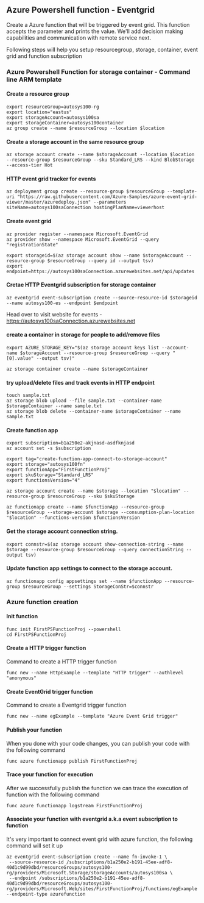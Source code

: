 ## Azure Powershell function - Eventgrid

Create a Azure function that will be triggered by event grid. This function accepts the parameter and prints the value.
We'll add decision making capabilities and communication with remote service next.

Following steps will help you setup resourcegroup, storage, container, event grid and function subscription

### Azure Powershell Function for storage container - Command line ARM template

#### Create a resource group

```
export resourceGroup=autosys100-rg
export location="eastus"
export storageAccount=autosys100sa
export storageContainer=autosys100container
az group create --name $resourceGroup --location $location
```

#### Create a storage account in the same resource group

```
az storage account create --name $storageAccount --location $location --resource-group $resourceGroup --sku Standard_LRS --kind BlobStorage --access-tier Hot
```

#### HTTP event grid tracker for events

```
az deployment group create --resource-group $resourceGroup --template-uri "https://raw.githubusercontent.com/Azure-Samples/azure-event-grid-viewer/master/azuredeploy.json" --parameters siteName=autosys100saConnection hostingPlanName=viewerhost
```

#### Create event grid

```
az provider register --namespace Microsoft.EventGrid
az provider show --namespace Microsoft.EventGrid --query "registrationState"

export storageid=$(az storage account show --name $storageAccount --resource-group $resourceGroup --query id --output tsv)
export endpoint=https://autosys100saConnection.azurewebsites.net/api/updates
```

#### Cretae HTTP Eventgrid subscription for storage container

```
az eventgrid event-subscription create --source-resource-id $storageid --name autosys100-es --endpoint $endpoint
```

Head over to visit website for events - https://autosys100saConnection.azurewebsites.net

#### create a container in storage for people to add/remove files

```
export AZURE_STORAGE_KEY="$(az storage account keys list --account-name $storageAccount --resource-group $resourceGroup --query "[0].value" --output tsv)"

az storage container create --name $storageContainer
```

#### try upload/delete files and track events in HTTP endpoint

```
touch sample.txt
az storage blob upload --file sample.txt --container-name $storageContainer --name sample.txt
az storage blob delete --container-name $storageContainer --name sample.txt
```

#### Create function app

```
export subscription=b1a250e2-akjnasd-asdfknjasd
az account set -s $subscription

export tag="create-function-app-connect-to-storage-account"
export storage="autosys100fn"
export functionApp="FirstFunctionProj"
export skuStorage="Standard_LRS"
export functionsVersion="4"

az storage account create --name $storage --location "$location" --resource-group $resourceGroup --sku $skuStorage

az functionapp create --name $functionApp --resource-group $resourceGroup --storage-account $storage --consumption-plan-location "$location" --functions-version $functionsVersion
```

#### Get the storage account connection string.

```
export connstr=$(az storage account show-connection-string --name $storage --resource-group $resourceGroup --query connectionString --output tsv)
```

#### Update function app settings to connect to the storage account.

```
az functionapp config appsettings set --name $functionApp --resource-group $resourceGroup --settings StorageConStr=$connstr
```

### Azure function creation

#### Init function

```
func init FirstPSFunctionProj --powershell
cd FirstPSFunctionProj
```

#### Create a HTTP trigger function

Command to create a HTTP trigger function

```
func new --name HttpExample --template "HTTP trigger" --authlevel "anonymous"
```

#### Create EventGrid trigger function

Command to create a Eventgrid trigger function

```
func new --name egExample --template "Azure Event Grid trigger"
```

#### Publish your function

When you done with your code changes, you can publish your code with the following command

```
func azure functionapp publish FirstFunctionProj
```

#### Trace your function for execution

After we successfully publish the function we can trace the execution of function with the following command

```
func azure functionapp logstream FirstFunctionProj
```

#### Associate your function with eventgrid a.k.a event subscription to function

It's very important to connect event grid with azure function, the following command will set it up

```
az eventgrid event-subscription create --name fn-invoke-1 \
 --source-resource-id /subscriptions/b1a250e2-b191-45ee-adf8-40d1c9d99dbd/resourceGroups/autosys100-rg/providers/Microsoft.Storage/storageAccounts/autosys100sa \
 --endpoint /subscriptions/b1a250e2-b191-45ee-adf8-40d1c9d99dbd/resourceGroups/autosys100-rg/providers/Microsoft.Web/sites/FirstFunctionProj/functions/egExample --endpoint-type azurefunction
```
